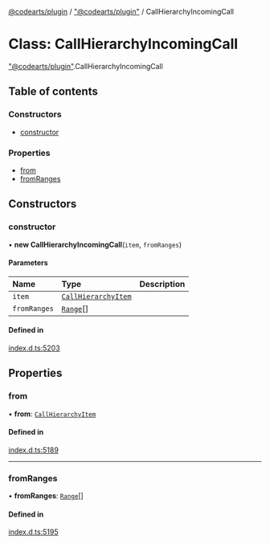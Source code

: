 [@codearts/plugin](../README.md) / ["@codearts/plugin"](../modules/_codearts_plugin_.md) / CallHierarchyIncomingCall

# Class: CallHierarchyIncomingCall

["@codearts/plugin"](../modules/_codearts_plugin_.md).CallHierarchyIncomingCall

## Table of contents

### Constructors

- [constructor](codearts_plugin_.CallHierarchyIncomingCall.md#constructor)

### Properties

- [from](codearts_plugin_.CallHierarchyIncomingCall.md#from)
- [fromRanges](codearts_plugin_.CallHierarchyIncomingCall.md#fromranges)

## Constructors

### constructor

• **new CallHierarchyIncomingCall**(`item`, `fromRanges`)

#### Parameters

| Name | Type | Description |
| :------ | :------ | :------ |
| `item` | [`CallHierarchyItem`](codearts_plugin_.CallHierarchyItem.md) |  |
| `fromRanges` | [`Range`](codearts_plugin_.Range.md)[] |  |

#### Defined in

[index.d.ts:5203](https://github.com/huaweicloud/cloudide-plugin-api/blob/203b986/index.d.ts#L5203)

## Properties

### from

• **from**: [`CallHierarchyItem`](codearts_plugin_.CallHierarchyItem.md)

#### Defined in

[index.d.ts:5189](https://github.com/huaweicloud/cloudide-plugin-api/blob/203b986/index.d.ts#L5189)

___

### fromRanges

• **fromRanges**: [`Range`](codearts_plugin_.Range.md)[]

#### Defined in

[index.d.ts:5195](https://github.com/huaweicloud/cloudide-plugin-api/blob/203b986/index.d.ts#L5195)
